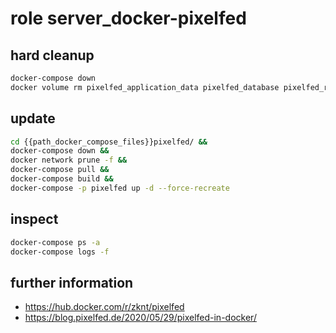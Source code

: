 # role server_docker-pixelfed

## hard cleanup
```bash
docker-compose down
docker volume rm pixelfed_application_data pixelfed_database pixelfed_redis_data
```

## update
```bash 
cd {{path_docker_compose_files}}pixelfed/ &&
docker-compose down &&
docker network prune -f &&
docker-compose pull &&
docker-compose build &&
docker-compose -p pixelfed up -d --force-recreate
```

## inspect 

```bash
docker-compose ps -a
docker-compose logs -f
```

## further information
- https://hub.docker.com/r/zknt/pixelfed
- https://blog.pixelfed.de/2020/05/29/pixelfed-in-docker/
